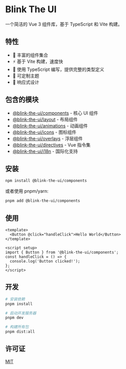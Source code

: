 # Blink The UI

一个简洁的 Vue 3 组件库，基于 TypeScript 和 Vite 构建。

## 特性

- 🧩 丰富的组件集合
- ⚡ 基于 Vite 构建，速度快
- 📘 使用 TypeScript 编写，提供完整的类型定义
- 🎨 可定制主题
- 📱 响应式设计

## 包含的模块

- [@blink-the-ui/components](./packages/components) - 核心 UI 组件
- [@blink-the-ui/layout](./packages/layout) - 布局组件
- [@blink-the-ui/animations](./packages/animations) - 动画组件
- [@blink-the-ui/icons](./packages/icons) - 图标组件
- [@blink-the-ui/overlays](./packages/overlays) - 浮层组件
- [@blink-the-ui/directives](./packages/directives) - Vue 指令集
- [@blink-the-ui/i18n](./packages/i18n) - 国际化支持

## 安装

```bash
npm install @blink-the-ui/components
```

或者使用 pnpm/yarn:

```bash
pnpm add @blink-the-ui/components
```

## 使用

```vue
<template>
  <Button @click="handleClick">Hello World</Button>
</template>

<script setup>
import { Button } from '@blink-the-ui/components';
const handleClick = () => {
  console.log('Button clicked!');
};
</script>
```

## 开发

```bash
# 安装依赖
pnpm install

# 启动开发服务器
pnpm dev

# 构建所有包
pnpm dist:all
```

## 许可证

[MIT](./LICENSE)
